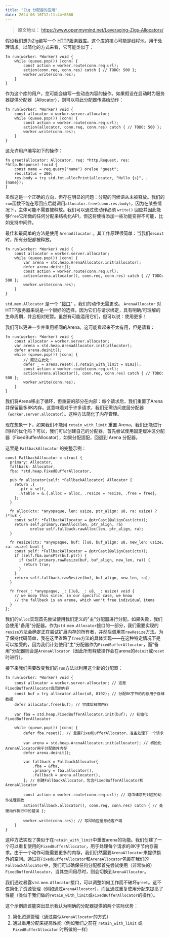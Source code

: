 ```yaml
---
title: "Zig 分配器的应用"
date: 2024-06-16T12:11:44+0800
---
```


> 原文地址： <https://www.openmymind.net/Leveraging-Zigs-Allocators/>

假设我们想为Zig编写一个 [HTTP服务器库](https://github.com/karlseguin/http.zig)。这个库的核心可能是线程池，用于处理请求。以简化的方式来看，它可能类似于：

```zig
fn run(worker: *Worker) void {
    while (queue.pop()) |conn| {
        const action = worker.route(conn.req.url);
        action(conn.req, conn.res) catch { // TODO: 500 };
        worker.write(conn.res);
    }
}
```

作为这个库的用户，您可能会编写一些动态内容的操作。如果假设在启动时为服务器提供分配器（Allocator），则可以将此分配器传递给动作：

```zig
fn run(worker: *Worker) void {
    const allocator = worker.server.allocator;
    while (queue.pop()) |conn| {
        const action = worker.route(conn.req.url);
        action(allocator, conn.req, conn.res) catch { // TODO: 500 };
        worker.write(conn.res);
    }
}
```

这允许用户编写如下的操作：

```zig
fn greet(allocator: Allocator, req: *http.Request, res: *http.Response) !void {
    const name = req.query("name") orelse "guest";
    res.status = 200;
    res.body = try std.fmt.allocPrint(allocator, "Hello {s}", .{name});
}
```

虽然这是一个正确的方向，但存在明显的问题：分配的问候语从未被释放。我们的`run`函数不能在写回应后就调用`allocator.free(conn.res.body)`，因为在某些情况下，主体可能不需要被释放。我们可以通过使动作必须 `write()` 回应并因此能够`free`它所做的任何分配来结构化API，但这将使得添加一些功能变得不可能，比如支持中间件。

最佳和最简单的方法是使用 `ArenaAllocator` 。其工作原理很简单：当我们`deinit`时，所有分配都被释放。

```zig
fn run(worker: *Worker) void {
    const allocator = worker.server.allocator;
    while (queue.pop()) |conn| {
        var arena = std.heap.ArenaAllocator.init(allocator);
        defer arena.deinit();
        const action = worker.route(conn.req.url);
        action(arena.allocator(), conn.req, conn.res) catch { // TODO: 500 };
        worker.write(conn.res);
    }
}
```

`std.mem.Allocator` 是一个 "[接口](https://www.openmymind.net/Zig-Interfaces/)" ，我们的动作无需更改。 `ArenaAllocator` 对HTTP服务器来说是一个很好的选择，因为它们与请求绑定，具有明确/可理解的生命周期，并且相对短暂。虽然有可能滥用它们，但可以说：使用更多！

我们可以更进一步并重用相同的Arena。这可能看起来不太有用，但是请看：

```zig
fn run(worker: *Worker) void {
    const allocator = worker.server.allocator;
    var arena = std.heap.ArenaAllocator.init(allocator);
    defer arena.deinit();
    while (queue.pop()) |conn| {
        // 魔法在此处！
        defer _ = arena.reset(.{.retain_with_limit = 8192});
        const action = worker.route(conn.req.url);
        action(arena.allocator(), conn.req, conn.res) catch { // TODO: 500 };
        worker.write(conn.res);
    }
}
```

我们将Arena移出了循环，但重要的部分在内部：每个请求后，我们重置了Arena并保留最多8K内存。这意味着对于许多请求，我们无需访问底层分配器（`worker.server.allocator`）。这种方法简化了内存管理。

现在想象一下，如果我们不能用 `retain_with_limit` 重置 Arena，我们还能进行同样的优化吗？可以，我们可以创建自己的分配器，首先尝试使用固定缓冲区分配器（FixedBufferAllocator），如果分配适配，回退到 Arena 分配器。

这里是 `FallbackAllocator` 的完整示例：

```zig
const FallbackAllocator = struct {
  primary: Allocator,
  fallback: Allocator,
  fba: *std.heap.FixedBufferAllocator,

  pub fn allocator(self: *FallbackAllocator) Allocator {
    return .{
      .ptr = self,
      .vtable = &.{.alloc = alloc, .resize = resize, .free = free},
    };
  }

  fn alloc(ctx: *anyopaque, len: usize, ptr_align: u8, ra: usize) ?[*]u8 {
    const self: *FallbackAllocator = @ptrCast(@alignCast(ctx));
    return self.primary.rawAlloc(len, ptr_align, ra)
           orelse self.fallback.rawAlloc(len, ptr_align, ra);
  }

  fn resize(ctx: *anyopaque, buf: []u8, buf_align: u8, new_len: usize, ra: usize) bool {
    const self: *FallbackAllocator = @ptrCast(@alignCast(ctx));
    if (self.fba.ownsPtr(buf.ptr)) {
      if (self.primary.rawResize(buf, buf_align, new_len, ra)) {
        return true;
      }
    }
    return self.fallback.rawResize(buf, buf_align, new_len, ra);
  }

  fn free(_: *anyopaque, _: []u8, _: u8, _: usize) void {
    // we noop this since, in our specific case, we know
    // the fallback is an arena, which won't free individual items
  }
};
```

我们的`alloc`实现首先尝试使用我们定义的"主"分配器进行分配。如果失败，我们会使用"备用"分配器。作为`std.mem.Allocator`接口的一部分，我们需要实现的`resize`方法会确定正在尝试扩展内存的所有者，并然后调用其`rawResize`方法。为了保持代码简单，我在这里省略了`free`方法的具体实现——在这种特定情况下是可以接受的，因为我们计划使用"主"分配器作为`FixedBufferAllocator`，而"备用"分配器则会是`ArenaAllocator`（因此所有释放操作会在arena的`deinit`或`reset`时进行）。

接下来我们需要改变我们的`run`方法以利用这个新的分配器：

```zig
fn run(worker: *Worker) void {
    const allocator = worker.server.allocator; // 这是FixedBufferAllocator底层的内存
    const buf = try allocator.alloc(u8, 8192); // 分配8K字节的内存用于存储数据
    defer allocator.free(buf); // 完成后释放内存

    var fba = std.heap.FixedBufferAllocator.init(buf); // 初始化FixedBufferAllocator

    while (queue.pop()) |conn| {
        defer fba.reset(); // 重置FixedBufferAllocator，准备处理下一个请求

        var arena = std.heap.ArenaAllocator.init(allocator); // 初始化ArenaAllocator用于分配额外内存
        defer arena.deinit();

        var fallback = FallbackAllocator{
            .fba = &fba,
            .primary = fba.allocator(),
            .fallback = arena.allocator(),
        }; // 创建FallbackAllocator，包含FixedBufferAllocator和ArenaAllocator

        const action = worker.route(conn.req.url); // 路由请求到对应的动作处理函数
        action(fallback.allocator(), conn.req, conn.res) catch { // 处理动作执行中的错误 };

        worker.write(conn.res); // 写回响应信息给客户端
    }
}
```

这种方法实现了类似于在`retain_with_limit`中重置arena的功能。我们创建了一个可以重复使用的`FixedBufferAllocator`，用于处理每个请求的8K字节内存需求。由于一个动作可能需要更多的内存，我们仍然需要`ArenaAllocator`来提供额外的空间。通过将`FixedBufferAllocator`和`ArenaAllocator`包裹在我们的`FallbackAllocator`中，我们可以确保任何分配都首先尝试使用（非常快的）`FixedBufferAllocator`，当其空间用尽时，则会切换到`ArenaAllocator`。

我们通过暴露`std.mem.Allocator`接口，可以调整如何工作而不破坏`greet`。这不仅简化了资源管理（例如通过`ArenaAllocator`），而且通过重复使用分配来提高了性能（类似于我们做的`retain_with_limit`或`FixedBufferAllocator`的操作）。

这个示例应该能突出显示我认为明确的分配器提供的两个实际优势：
1. 简化资源管理（通过类似`ArenaAllocator`的方式）
2. 通过重用分配来提高性能（例如我们之前在 `retain_with_limit` 或 `FixedBufferAllocator` 时所做的一样）
